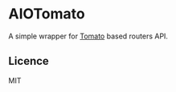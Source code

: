 # AIOTomato

A simple wrapper for [Tomato][0] based routers API.

## Licence

MIT

[0]: https://freshtomato.org/
